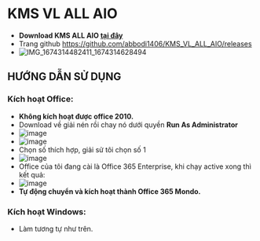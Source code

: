 # KMS VL ALL AIO #

- **Download KMS ALL AIO [tại đây](https://raw.githubusercontent.com/BsNgChiThanh/KMS_VL_ALL_AIO/IMP/KMS%205.1.rar)**
- Trang github https://github.com/abbodi1406/KMS_VL_ALL_AIO/releases
- ![IMG_1674314482411_1674314628494](https://user-images.githubusercontent.com/82578024/231743414-b21c5a56-bd56-4cae-912e-244a9afd470f.jpg)

## HƯỚNG DẪN SỬ DỤNG ##
### Kích hoạt Office: ###
- **Không kích hoạt được office 2010.**
- Download về giải nén rồi chay nó dưới quyền **Run As Administrator**
- ![image](https://github.com/BsNgChiThanh/KMS_VL_ALL_AIO/assets/82578024/2a5b7bc8-0205-4f47-8031-cb73bcf7388e)
- ![image](https://github.com/BsNgChiThanh/KMS_VL_ALL_AIO/assets/82578024/9be5f4f5-a568-4516-8d0c-9015c9e982d7)
- Chọn số thích hợp, giải sử tôi chọn số 1
- ![image](https://github.com/BsNgChiThanh/KMS_VL_ALL_AIO/assets/82578024/29d8ab11-b75a-42ff-912c-b8c4fe08ea20)
- Office của tôi đang cài là Office 365 Enterprise, khi chạy active xong thì kết quả:
- ![image](https://github.com/BsNgChiThanh/KMS_VL_ALL_AIO/assets/82578024/b981d841-8ffe-4709-a8bb-fcbd5ce8c927)
- **Tự động chuyển và kích hoạt thành Office 365 Mondo.**
### Kích hoạt Windows: ###
- Làm tương tự như trên.
  



